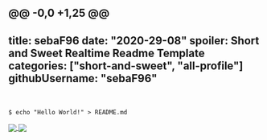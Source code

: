 @@ -0,0 +1,25 @@
---
title: sebaF96
date: "2020-29-08"
spoiler: Short and Sweet Realtime Readme Template
categories: ["short-and-sweet", "all-profile"]
githubUsername: "sebaF96"
---

<br>

```shell
$ echo "Hello World!" > README.md
```
    
  
<a href="https://github.com/anuraghazra/github-readme-stats">
  <img align="center" src="https://github-readme-stats.vercel.app/api?username=sebaf96&hide=stars,issues&count_private=true&show_icons=true"/>
</a>
<a href="https://github.com/anuraghazra/github-readme-stats">
  <img align="center" src="https://github-readme-stats.vercel.app/api/top-langs/?username=sebaf96&layout=compact" />
</a>

<br> <br>

